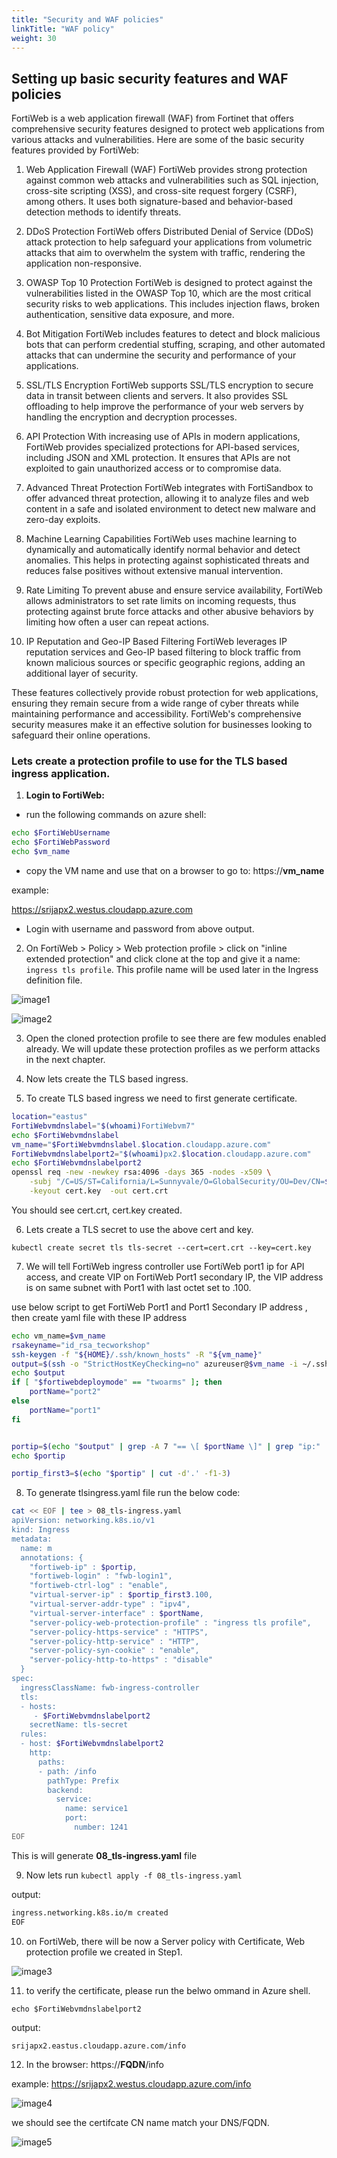 ```yaml
---
title: "Security and WAF policies"
linkTitle: "WAF policy"
weight: 30
---
```


## Setting up basic security features and WAF policies

FortiWeb is a web application firewall (WAF) from Fortinet that offers comprehensive security features designed to protect web applications from various attacks and vulnerabilities. Here are some of the basic security features provided by FortiWeb:

1. Web Application Firewall (WAF)
FortiWeb provides strong protection against common web attacks and vulnerabilities such as SQL injection, cross-site scripting (XSS), and cross-site request forgery (CSRF), among others. It uses both signature-based and behavior-based detection methods to identify threats.

2. DDoS Protection
FortiWeb offers Distributed Denial of Service (DDoS) attack protection to help safeguard your applications from volumetric attacks that aim to overwhelm the system with traffic, rendering the application non-responsive.

3. OWASP Top 10 Protection
FortiWeb is designed to protect against the vulnerabilities listed in the OWASP Top 10, which are the most critical security risks to web applications. This includes injection flaws, broken authentication, sensitive data exposure, and more.

4. Bot Mitigation
FortiWeb includes features to detect and block malicious bots that can perform credential stuffing, scraping, and other automated attacks that can undermine the security and performance of your applications.

5. SSL/TLS Encryption
FortiWeb supports SSL/TLS encryption to secure data in transit between clients and servers. It also provides SSL offloading to help improve the performance of your web servers by handling the encryption and decryption processes.

6. API Protection
With increasing use of APIs in modern applications, FortiWeb provides specialized protections for API-based services, including JSON and XML protection. It ensures that APIs are not exploited to gain unauthorized access or to compromise data.

7. Advanced Threat Protection
FortiWeb integrates with FortiSandbox to offer advanced threat protection, allowing it to analyze files and web content in a safe and isolated environment to detect new malware and zero-day exploits.

8. Machine Learning Capabilities
FortiWeb uses machine learning to dynamically and automatically identify normal behavior and detect anomalies. This helps in protecting against sophisticated threats and reduces false positives without extensive manual intervention.

9. Rate Limiting
To prevent abuse and ensure service availability, FortiWeb allows administrators to set rate limits on incoming requests, thus protecting against brute force attacks and other abusive behaviors by limiting how often a user can repeat actions.

10. IP Reputation and Geo-IP Based Filtering
FortiWeb leverages IP reputation services and Geo-IP based filtering to block traffic from known malicious sources or specific geographic regions, adding an additional layer of security.

These features collectively provide robust protection for web applications, ensuring they remain secure from a wide range of cyber threats while maintaining performance and accessibility. FortiWeb's comprehensive security measures make it an effective solution for businesses looking to safeguard their online operations.

### Lets create a protection profile to use for the TLS based ingress application.

1. **Login to FortiWeb:**

- run the following commands on azure shell:

```bash
echo $FortiWebUsername
echo $FortiWebPassword
echo $vm_name
```

- copy the VM name and use that on a browser to go to: https://**vm_name** 

example: 

https://srijapx2.westus.cloudapp.azure.com

- Login with username and password from above output. 

2. On FortiWeb > Policy > Web protection profile > click on "inline extended protection" and click clone at the top and give it a name: ```ingress tls profile```. This profile name will be used later in the Ingress definition file. 

![image1](../images/fwebprotection.png)

![image2](../images/fwebprotection2.png)

3. Open the cloned protection profile to see there are few modules enabled already. We will update these protection profiles as we perform attacks in the next chapter. 

4. Now lets create the TLS based ingress. 

5. To create TLS based ingress we need to first generate certificate. 

```bash
location="eastus"
FortiWebvmdnslabel="$(whoami)FortiWebvm7"
echo $FortiWebvmdnslabel
vm_name="$FortiWebvmdnslabel.$location.cloudapp.azure.com"
FortiWebvmdnslabelport2="$(whoami)px2.$location.cloudapp.azure.com"
echo $FortiWebvmdnslabelport2
openssl req -new -newkey rsa:4096 -days 365 -nodes -x509 \
    -subj "/C=US/ST=California/L=Sunnyvale/O=GlobalSecurity/OU=Dev/CN=$FortiWebvmdnslabelport2" \
    -keyout cert.key  -out cert.crt
```
You should see cert.crt, cert.key created.

6. Lets create a TLS secret to use the above cert and key.

```kubectl create secret tls tls-secret --cert=cert.crt --key=cert.key```

7. We will tell FortiWeb ingress controller use FortiWeb port1 ip for API access, and create VIP on FortiWeb Port1 secondary IP, the VIP address is on same subnet with Port1 with last octet set to .100.

use below script to get FortiWeb Port1 and Port1 Secondary IP address , then create yaml file with these IP address

```bash
echo vm_name=$vm_name
rsakeyname="id_rsa_tecworkshop"
ssh-keygen -f "${HOME}/.ssh/known_hosts" -R "${vm_name}" 
output=$(ssh -o "StrictHostKeyChecking=no" azureuser@$vm_name -i ~/.ssh/$rsakeyname 'get system interface')
echo $output
if [ "$fortiwebdeploymode" == "twoarms" ]; then
    portName="port2"
else
    portName="port1"
fi


portip=$(echo "$output" | grep -A 7 "== \[ $portName \]" | grep "ip:" | awk '{print $2}' | cut -d'/' -f1)
echo $portip

portip_first3=$(echo "$portip" | cut -d'.' -f1-3)
```

8.  To generate tlsingress.yaml file run the below code:

```bash
cat << EOF | tee > 08_tls-ingress.yaml 
apiVersion: networking.k8s.io/v1
kind: Ingress
metadata:
  name: m
  annotations: {
    "fortiweb-ip" : $portip,    
    "fortiweb-login" : "fwb-login1",  
    "fortiweb-ctrl-log" : "enable",
    "virtual-server-ip" : $portip_first3.100, 
    "virtual-server-addr-type" : "ipv4",
    "virtual-server-interface" : $portName,
    "server-policy-web-protection-profile" : "ingress tls profile",
    "server-policy-https-service" : "HTTPS",
    "server-policy-http-service" : "HTTP",
    "server-policy-syn-cookie" : "enable",
    "server-policy-http-to-https" : "disable"
  }
spec:
  ingressClassName: fwb-ingress-controller
  tls:
  - hosts: 
     - $FortiWebvmdnslabelport2
    secretName: tls-secret
  rules:
  - host: $FortiWebvmdnslabelport2
    http:
      paths:
      - path: /info
        pathType: Prefix
        backend:
          service:
            name: service1
            port:
              number: 1241
EOF
```

This is will generate **08_tls-ingress.yaml** file

9. Now lets run ```kubectl apply -f 08_tls-ingress.yaml```

output:

```bash
ingress.networking.k8s.io/m created
EOF
```

10. on FortiWeb, there will be now a Server policy with Certificate, Web protection profile we created in Step1. 

![image3](../images/fweb3.png)

11. to verify the certificate, please run the belwo ommand in Azure shell. 

```echo $FortiWebvmdnslabelport2```

output:

```bash
srijapx2.eastus.cloudapp.azure.com/info
```

12. In the browser: https://**FQDN**/info

example: https://srijapx2.westus.cloudapp.azure.com/info


![image4](../images/cert.png)


we should see the certifcate CN name match your DNS/FQDN.

![image5](../images/ceert2.png)
